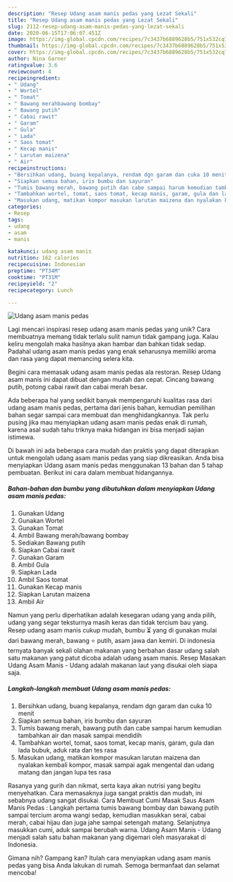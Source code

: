 ```yaml
---
description: "Resep Udang asam manis pedas yang Lezat Sekali"
title: "Resep Udang asam manis pedas yang Lezat Sekali"
slug: 2112-resep-udang-asam-manis-pedas-yang-lezat-sekali
date: 2020-06-15T17:06:07.451Z
image: https://img-global.cpcdn.com/recipes/7c3437b6889628b5/751x532cq70/udang-asam-manis-pedas-foto-resep-utama.jpg
thumbnail: https://img-global.cpcdn.com/recipes/7c3437b6889628b5/751x532cq70/udang-asam-manis-pedas-foto-resep-utama.jpg
cover: https://img-global.cpcdn.com/recipes/7c3437b6889628b5/751x532cq70/udang-asam-manis-pedas-foto-resep-utama.jpg
author: Nina Garner
ratingvalue: 3.6
reviewcount: 4
recipeingredient:
- " Udang"
- " Wortel"
- " Tomat"
- " Bawang merahbawang bombay"
- " Bawang putih"
- " Cabai rawit"
- " Garam"
- " Gula"
- " Lada"
- " Saos tomat"
- " Kecap manis"
- " Larutan maizena"
- " Air"
recipeinstructions:
- "Bersihkan udang, buang kepalanya, rendam dgn garam dan cuka 10 menit"
- "Siapkan semua bahan, iris bumbu dan sayuran"
- "Tumis bawang merah, bawang putih dan cabe sampai harum kemudian tambahkan air dan masak sampai mendidih"
- "Tambahkan wortel, tomat, saos tomat, kecap manis, garam, gula dan lada bubuk, aduk rata dan tes rasa"
- "Masukan udang, matikan kompor masukan larutan maizena dan nyalakan kembali kompor, masak sampai agak mengental dan udang matang dan jangan lupa tes rasa"
categories:
- Resep
tags:
- udang
- asam
- manis

katakunci: udang asam manis 
nutrition: 162 calories
recipecuisine: Indonesian
preptime: "PT34M"
cooktime: "PT31M"
recipeyield: "2"
recipecategory: Lunch

---
```



![Udang asam manis pedas](https://img-global.cpcdn.com/recipes/7c3437b6889628b5/751x532cq70/udang-asam-manis-pedas-foto-resep-utama.jpg)

Lagi mencari inspirasi resep udang asam manis pedas yang unik? Cara membuatnya memang tidak terlalu sulit namun tidak gampang juga. Kalau keliru mengolah maka hasilnya akan hambar dan bahkan tidak sedap. Padahal udang asam manis pedas yang enak seharusnya memiliki aroma dan rasa yang dapat memancing selera kita.

Begini cara memasak udang asam manis pedas ala restoran. Resep Udang asam manis ini dapat dibuat dengan mudah dan cepat. Cincang bawang putih, potong cabai rawit dan cabai merah besar.

Ada beberapa hal yang sedikit banyak mempengaruhi kualitas rasa dari udang asam manis pedas, pertama dari jenis bahan, kemudian pemilihan bahan segar sampai cara membuat dan menghidangkannya. Tak perlu pusing jika mau menyiapkan udang asam manis pedas enak di rumah, karena asal sudah tahu triknya maka hidangan ini bisa menjadi sajian istimewa.


Di bawah ini ada beberapa cara mudah dan praktis yang dapat diterapkan untuk mengolah udang asam manis pedas yang siap dikreasikan. Anda bisa menyiapkan Udang asam manis pedas menggunakan 13 bahan dan 5 tahap pembuatan. Berikut ini cara dalam membuat hidangannya.

<!--inarticleads1-->

##### Bahan-bahan dan bumbu yang dibutuhkan dalam menyiapkan Udang asam manis pedas:

1. Gunakan  Udang
1. Gunakan  Wortel
1. Gunakan  Tomat
1. Ambil  Bawang merah/bawang bombay
1. Sediakan  Bawang putih
1. Siapkan  Cabai rawit
1. Gunakan  Garam
1. Ambil  Gula
1. Siapkan  Lada
1. Ambil  Saos tomat
1. Gunakan  Kecap manis
1. Siapkan  Larutan maizena
1. Ambil  Air


Namun yang perlu diperhatikan adalah kesegaran udang yang anda pilih, udang yang segar teksturnya masih keras dan tidak tercium bau yang. Resep udang asam manis cukup mudah, bumbu ⏳ yang di gunakan mulai dari bawang merah, bawang ⭐ putih, asam jawa dan kemiri. Di indonesia ternyata banyak sekali olahan makanan yang berbahan dasar udang salah satu makanan yang patut dicoba adalah udang asam manis. Resep Masakan Udang Asam Manis - Udang adalah makanan laut yang disukai oleh siapa saja. 

<!--inarticleads2-->

##### Langkah-langkah membuat Udang asam manis pedas:

1. Bersihkan udang, buang kepalanya, rendam dgn garam dan cuka 10 menit
1. Siapkan semua bahan, iris bumbu dan sayuran
1. Tumis bawang merah, bawang putih dan cabe sampai harum kemudian tambahkan air dan masak sampai mendidih
1. Tambahkan wortel, tomat, saos tomat, kecap manis, garam, gula dan lada bubuk, aduk rata dan tes rasa
1. Masukan udang, matikan kompor masukan larutan maizena dan nyalakan kembali kompor, masak sampai agak mengental dan udang matang dan jangan lupa tes rasa


Rasanya yang gurih dan nikmat, serta kaya akan nutrisi yang begitu menyehatkan. Cara memasaknya juga sangat praktis dan mudah, ini sebabnya udang sangat disukai. Cara Membuat Cumi Masak Saus Asam Manis Pedas : Langkah pertama tumis bawang bombay dan bawang putih sampai tercium aroma wangi sedap, kemudian masukkan serai, cabai merah, cabai hijau dan juga jahe sampai setengah matang. Selanjutnya masukkan cumi, aduk sampai berubah warna. Udang Asam Manis - Udang menjadi salah satu bahan makanan yang digemari oleh masyarakat di Indonesia. 

Gimana nih? Gampang kan? Itulah cara menyiapkan udang asam manis pedas yang bisa Anda lakukan di rumah. Semoga bermanfaat dan selamat mencoba!
